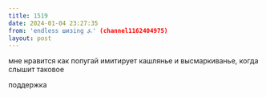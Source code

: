 ```yaml
---
title: 1519
date: 2024-01-04 23:27:35
from: 'endless шизing ⍼' (channel1162404975)
layout: post
---
```


мне нравится как попугай имитирует кашлянье и высмаркиванье, когда слышит таковое

поддержка
